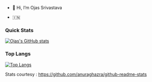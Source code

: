 - 👋 Hi, I’m Ojas Srivastava

- :india:


 ### Quick Stats
 
 [![Ojas's GitHub stats](https://github-readme-stats.vercel.app/api?username=ojas-srivastava-hpe&show_icons=true&theme=cobalt)](https://github.com/anuraghazra/github-readme-stats)
 
 
 
 ### Top Langs
 [![Top Langs](https://github-readme-stats.vercel.app/api/top-langs/?username=ojas-srivastava-hpe&theme=cobalt)](https://github.com/anuraghazra/github-readme-stats)
 
 
 Stats courtesy : https://github.com/anuraghazra/github-readme-stats
